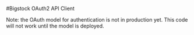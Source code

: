 #Bigstock OAuth2 API Client

Note: the OAuth model for authentication is not in production yet. This code will not work until the model is deployed.
